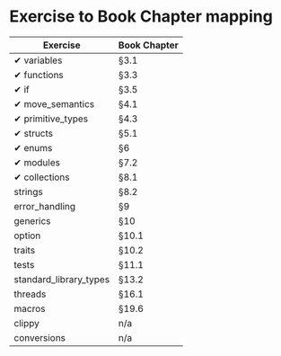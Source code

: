 # Exercise to Book Chapter mapping

| Exercise               | Book Chapter |
|------------------------|--------------|
| ✔ variables            | §3.1          |
| ✔ functions            | §3.3          |
| ✔ if                   | §3.5          |
| ✔ move_semantics       | §4.1          |
| ✔ primitive_types      | §4.3          |
| ✔ structs              | §5.1          |
| ✔ enums                | §6            |
| ✔ modules              | §7.2          |
| ✔ collections          | §8.1          |
| strings                | §8.2          |
| error_handling         | §9            |
| generics               | §10           |
| option                 | §10.1         |
| traits                 | §10.2         |
| tests                  | §11.1         |
| standard_library_types | §13.2         |
| threads                | §16.1         |
| macros                 | §19.6         |
| clippy                 | n/a           |
| conversions            | n/a           |
